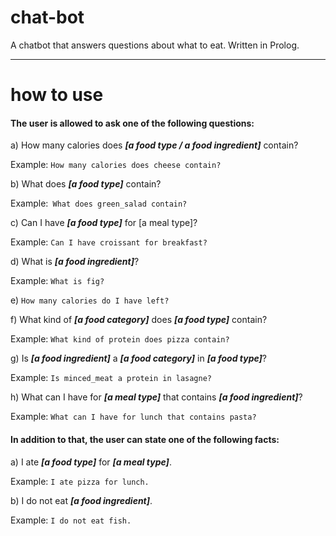 # chat-bot
A chatbot that answers questions about what to eat. Written in Prolog.  
***
# how to use
#### The user is allowed to ask one of the following questions:
a) How many calories does **_[a food type / a food ingredient]_** contain?

Example: ```How many calories does cheese contain?```

b) What does **_[a food type]_** contain?

Example:``` What does green_salad contain?```

c) Can I have **_[a food type]_** for [a meal type]?

Example: ```Can I have croissant for breakfast?```

d) What is **_[a food ingredient]_**?

Example: ```What is fig?```

e) ```How many calories do I have left?```

f) What kind of **_[a food category]_** does **_[a food type]_** contain?

Example: ```What kind of protein does pizza contain?```

g) Is **_[a food ingredient]_** a **_[a food category]_** in **_[a food type]_**?

Example: ```Is minced_meat a protein in lasagne?```

h) What can I have for **_[a meal type]_** that contains **_[a food ingredient]_**?

Example: ```What can I have for lunch that contains pasta?```

#### In addition to that, the user can state one of the following facts:

a) I ate **_[a food type]_** for **_[a meal type]_**.

Example: ```I ate pizza for lunch.```

b) I do not eat **_[a food ingredient]_**.

Example: ```I do not eat fish.```